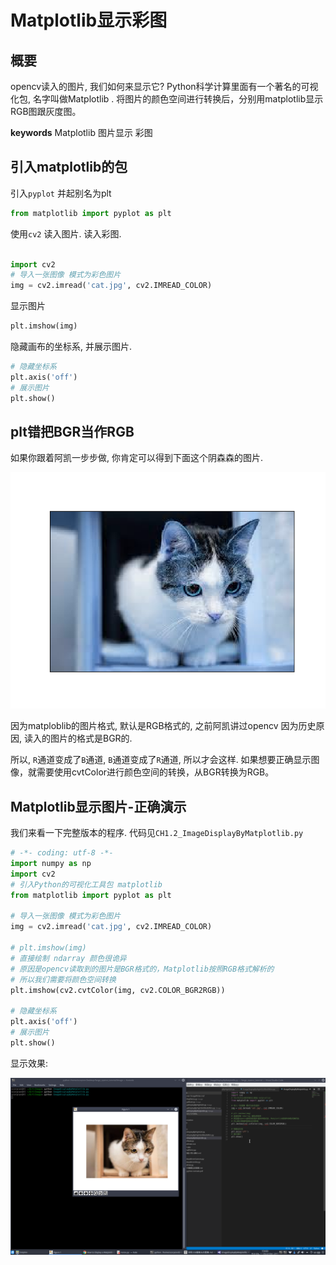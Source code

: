 # Matplotlib显示彩图

## 概要

opencv读入的图片, 我们如何来显示它? Python科学计算里面有一个著名的可视化包, 名字叫做Matplotlib . 将图片的颜色空间进行转换后，分别用matplotlib显示RGB图跟灰度图。

**keywords** Matplotlib 图片显示 彩图

## 引入matplotlib的包

引入`pyplot`  并起别名为plt

```python
from matplotlib import pyplot as plt
```

使用`cv2`  读入图片. 读入彩图.

```python

import cv2
# 导入一张图像 模式为彩色图片
img = cv2.imread('cat.jpg', cv2.IMREAD_COLOR)
```

显示图片

```python
plt.imshow(img)
```

隐藏画布的坐标系, 并展示图片.

```python
# 隐藏坐标系
plt.axis('off')
# 展示图片
plt.show()
```

## plt错把BGR当作RGB

如果你跟着阿凯一步步做, 你肯定可以得到下面这个阴森森的图片.

![cat_wrong_rgb.png](./image/rgb.png)


因为matploblib的图片格式, 默认是RGB格式的, 之前阿凯讲过opencv 因为历史原因, 读入的图片的格式是BGR的.

所以, `R`通道变成了`B`通道, `B`通道变成了`R`通道, 所以才会这样.
如果想要正确显示图像，就需要使用cvtColor进行颜色空间的转换，从BGR转换为RGB。


## Matplotlib显示图片-正确演示

我们来看一下完整版本的程序.
代码见`CH1.2_ImageDisplayByMatplotlib.py`

```python
# -*- coding: utf-8 -*- 
import numpy as np
import cv2
# 引入Python的可视化工具包 matplotlib
from matplotlib import pyplot as plt

# 导入一张图像 模式为彩色图片
img = cv2.imread('cat.jpg', cv2.IMREAD_COLOR)

# plt.imshow(img)
# 直接绘制 ndarray 颜色很诡异
# 原因是opencv读取到的图片是BGR格式的，Matplotlib按照RGB格式解析的
# 所以我们需要将颜色空间转换
plt.imshow(cv2.cvtColor(img, cv2.COLOR_BGR2RGB))

# 隐藏坐标系
plt.axis('off')
# 展示图片
plt.show()
```

显示效果:

![Screenshot_20171211_190042.png](./image/20171211190042.png)


